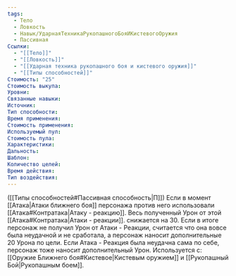 ```yaml
---
tags:
  - Тело
  - Ловкость
  - Навык/УдарнаяТехникаРукопашногоБояИКистевогоОружия
  - Пассивная
Ссылки:
  - "[[Тело]]"
  - "[[Ловкость]]"
  - "[[Ударная техника рукопашного боя и кистевого оружия]]"
  - "[[Типы способностей]]"
Стоимость: "25"
Стоимость выкупа:
Уровни:
Связанные навыки:
Источник:
Тип способности:
Время применения:
Стоимость применения:
Используемый пул:
Стоимость пула:
Характеристики:
Дальность:
Шаблон:
Количество целей:
Время действия:
Тип воздействия:
---
```

([[Типы способностей#Пассивная способность|П]]) Если в момент [[Атака|Атаки ближнего боя]] персонажа против него использовали [[Атака#Контратака|Атаку - реакцию]]. Весь полученный Урон от этой [[Атака#Контратака|Атаки - реакции]]. снижается на 30. Если в итоге персонаж не получил Урон от Атаки - Реакции, считается что она вовсе была неудачной и не сработала, а персонаж наносит дополнительные 20 Урона по цели. Если Атака - Реакция была неудачна сама по себе, персонаж тоже наносит дополнительный Урон. 
Используется с: [[Оружие Ближнего боя#Кистевое|Кистевым оружием]] и [[Рукопашный Бой|Рукопашным боем]].
